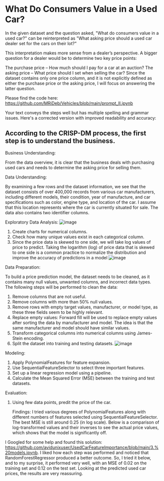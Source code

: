 # What Do Consumers Value in a Used Car?
In the given dataset and the question asked, "What do consumers value in a used car?" can be reinterpreted as "What asking price should a used car dealer set for the cars on their lot?"

This interpretation makes more sense from a dealer’s perspective. A bigger question for a dealer would be to determine two key price points:

The purchase price – How much should I pay for a car at an auction?
The asking price – What price should I set when selling the car?
Since the dataset contains only one price column, and it is not explicitly defined as either the purchase price or the asking price, I will focus on answering the latter question.

Please find the code here: https://github.com/MRiDeb/Vehicles/blob/main/prompt_II.ipynb


Your text conveys the steps well but has multiple spelling and grammar issues. Here's a corrected version with improved readability and accuracy:

## According to the CRISP-DM process, the first step is to understand the business.

Business Understanding:

From the data overview, it is clear that the business deals with purchasing used cars and needs to determine the asking price for selling them.

Data Understanding:

By examining a few rows and the dataset information, we see that the dataset consists of over 400,000 records from various car manufacturers, including different models, their condition, year of manufacture, and car specifications such as color, engine type, and location of the car. I assume that this location represents where the car is currently situated for sale. The data also contains two identifier columns.

Exploratory Data Analysis:
![image](https://github.com/user-attachments/assets/d0c6f39a-b0d1-42d5-a778-2d63312c2064)

1. Create charts for numerical columns.
2. Check how many unique values exist in each categorical column.
3. Since the price data is skewed to one side, we will take log values of price to predict. Taking the logarithm (log) of price data that is skewed to one side is a common practice to normalize the distribution and improve the accuracy of predictions in a model
![image](https://github.com/user-attachments/assets/9ac683f3-50c0-4184-88d7-3a6e6cbae401)

Data Preparation:

To build a price prediction model, the dataset needs to be cleaned, as it contains many null values, unwanted columns, and incorrect data types. The following steps will be performed to clean the data:

1. Remove columns that are not useful.
2. Remove columns with more than 50% null values.
3. Remove rows with empty target values, manufacturer, or model type, as these three fields seem to be highly relevant.
4. Replace empty values: Forward fill will be used to replace empty values after sorting the data by manufacturer and model. The idea is that the same manufacturer and model should have similar values.
5. Transform categorical columns into numerical columns using James-Stein encoding.
6. Split the dataset into training and testing datasets.
![image](https://github.com/user-attachments/assets/227ab86a-1126-40ff-b04e-637ef93185f4)


Modeling:
1. Apply PolynomialFeatures for feature expansion.
2. Use SequentialFeatureSelector to select three important features.
3. Set up a linear regression model using a pipeline.
4. Calculate the Mean Squared Error (MSE) between the training and test datasets.

Evaluation:
1. Using few data points, predit the price of the car.

   Findings:
I tried various degrees of PolynomialFeatures along with different numbers of features selected using SequentialFeatureSelector. The best MSE is still around 0.25 (in log scale). Below is a comparison of log-transformed values and their inverses to see the actual price values, which shows that the model is significantly off.

I Googled for some help and found this solution: https://github.com/avidunixuser/UsedCarFeatureImportance/blob/main/3.%20models.ipynb. I liked how each step was performed and noticed that RandomForestRegressor produced a better outcome. So, I tried it below, and to my surprise, it performed very well, with an MSE of 0.02 on the training set and 0.12 on the test set. Looking at the predicted used car prices, the results are very reassuring.
